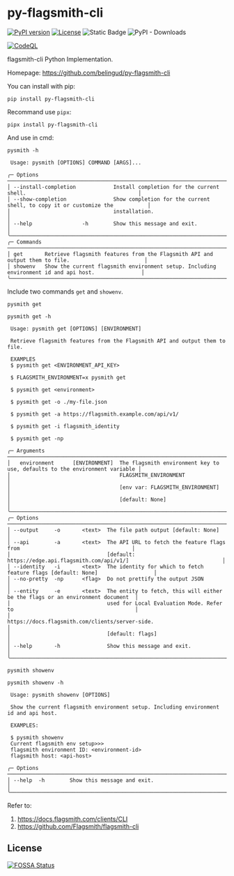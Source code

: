 # py-flagsmith-cli


[![PyPI version](https://badge.fury.io/py/py-flagsmith-cli.svg)](https://pypi.org/project/py-flagsmith-cli/) [![License](https://img.shields.io/github/license/belingud/py-flagsmith-cli.svg)](https://opensource.org/licenses/MIT) ![Static Badge](https://img.shields.io/badge/language-Python-%233572A5) ![PyPI - Downloads](https://img.shields.io/pypi/dm/py-flagsmith-cli?logo=pypi&cacheSeconds=86400)


[![CodeQL](https://github.com/belingud/py-flagsmith-cli/actions/workflows/github-code-scanning/codeql/badge.svg)](https://github.com/belingud/py-flagsmith-cli/actions/workflows/github-code-scanning/codeql)


flagsmith-cli Python Implementation.

Homepage: https://github.com/belingud/py-flagsmith-cli

You can install with pip:

```shell
pip install py-flagsmith-cli
```

Recommand use `pipx`:

```shell
pipx install py-flagsmith-cli
```

And use in cmd:

```shell
pysmith -h

 Usage: pysmith [OPTIONS] COMMAND [ARGS]...

╭─ Options ────────────────────────────────────────────────────────────────────────────────────────────────────╮
│ --install-completion            Install completion for the current shell.                                    │
│ --show-completion               Show completion for the current shell, to copy it or customize the           │
│                                 installation.                                                                │
│ --help                -h        Show this message and exit.                                                  │
╰──────────────────────────────────────────────────────────────────────────────────────────────────────────────╯
╭─ Commands ───────────────────────────────────────────────────────────────────────────────────────────────────╮
│ get       Retrieve flagsmith features from the Flagsmith API and output them to file.                        │
│ showenv   Show the current flagsmith environment setup. Including environment id and api host.               │
╰──────────────────────────────────────────────────────────────────────────────────────────────────────────────╯
```

Include two commands `get` and `showenv`.

`pysmith get`


```shell
pysmith get -h

 Usage: pysmith get [OPTIONS] [ENVIRONMENT]

 Retrieve flagsmith features from the Flagsmith API and output them to file.

 EXAMPLES
 $ pysmith get <ENVIRONMENT_API_KEY>

 $ FLAGSMITH_ENVIRONMENT=x pysmith get

 $ pysmith get <environment>

 $ pysmith get -o ./my-file.json

 $ pysmith get -a https://flagsmith.example.com/api/v1/

 $ pysmith get -i flagsmith_identity

 $ pysmith get -np

╭─ Arguments ──────────────────────────────────────────────────────────────────────────────────────────────────╮
│   environment      [ENVIRONMENT]  The flagsmith environment key to use, defaults to the environment variable │
│                                   FLAGSMITH_ENVIRONMENT                                                      │
│                                   [env var: FLAGSMITH_ENVIRONMENT]                                           │
│                                   [default: None]                                                            │
╰──────────────────────────────────────────────────────────────────────────────────────────────────────────────╯
╭─ Options ────────────────────────────────────────────────────────────────────────────────────────────────────╮
│ --output     -o       <text>  The file path output [default: None]                                           │
│ --api        -a       <text>  The API URL to fetch the feature flags from                                    │
│                               [default: https://edge.api.flagsmith.com/api/v1/]                              │
│ --identity   -i       <text>  The identity for which to fetch feature flags [default: None]                  │
│ --no-pretty  -np      <flag>  Do not prettify the output JSON                                                │
│ --entity     -e       <text>  The entity to fetch, this will either be the flags or an environment document  │
│                               used for Local Evaluation Mode. Refer to                                       │
│                               https://docs.flagsmith.com/clients/server-side.                                │
│                               [default: flags]                                                               │
│ --help       -h               Show this message and exit.                                                    │
╰──────────────────────────────────────────────────────────────────────────────────────────────────────────────╯
```

`pysmith showenv`


```shell
pysmith showenv -h

 Usage: pysmith showenv [OPTIONS]

 Show the current flagsmith environment setup. Including environment id and api host.

 EXAMPLES:

 $ pysmith showenv
 Current flagsmith env setup>>>
 flagsmith environment ID: <environment-id>
 flagsmith host: <api-host>

╭─ Options ────────────────────────────────────────────────────────────────────────────────────────────────────╮
│ --help  -h        Show this message and exit.                                                                │
╰──────────────────────────────────────────────────────────────────────────────────────────────────────────────╯
```

Refer to:

1. https://docs.flagsmith.com/clients/CLI
2. https://github.com/Flagsmith/flagsmith-cli



## License
[![FOSSA Status](https://app.fossa.com/api/projects/git%2Bgithub.com%2Fbelingud%2Fpy-flagsmith-cli.svg?type=large)](https://app.fossa.com/projects/git%2Bgithub.com%2Fbelingud%2Fpy-flagsmith-cli?ref=badge_large)

